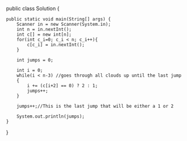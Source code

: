 public class Solution {

    public static void main(String[] args) {
        Scanner in = new Scanner(System.in);
        int n = in.nextInt();
        int c[] = new int[n];
        for(int c_i=0; c_i < n; c_i++){
            c[c_i] = in.nextInt();
        }
        
        int jumps = 0;
        
        int i = 0;
        while(i < n-3) //goes through all clouds up until the last jump
        {
            i += (c[i+2] == 0) ? 2 : 1;
            jumps++;                
        }
        
        jumps++;//This is the last jump that will be either a 1 or 2
        
        System.out.println(jumps);
    }
}
